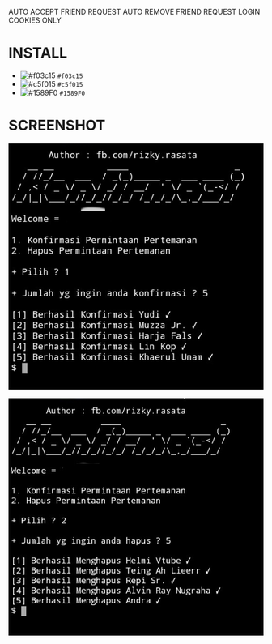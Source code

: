 AUTO ACCEPT FRIEND REQUEST
AUTO REMOVE FRIEND REQUEST
LOGIN COOKIES ONLY

# INSTALL
- ![#f03c15](https://via.placeholder.com/15/f03c15/000000?text=Hello) `#f03c15`
- ![#c5f015](https://via.placeholder.com/15/c5f015/000000?text=+) `#c5f015`
- ![#1589F0](https://via.placeholder.com/15/1589F0/000000?text=+) `#1589F0`
# SCREENSHOT

![Test Image 1](img1.jpg)

![Test Image 2](img2.jpg)
